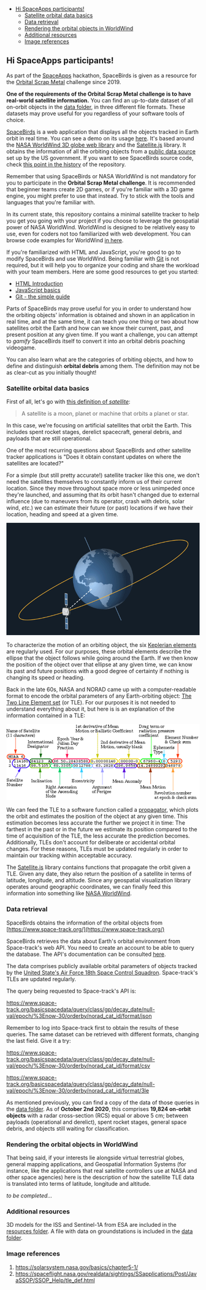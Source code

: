 - [Hi SpaceApps participants!](#hi-spaceapps-participants)
  - [Satellite orbital data basics](#satellite-orbital-data-basics)
  - [Data retrieval](#data-retrieval)
  - [Rendering the orbital objects in WorldWind](#rendering-the-orbital-objects-in-worldwind)
  - [Additional resources](#additional-resources)
  - [Image references](#image-references)

## Hi SpaceApps participants!

As part of the [SpaceApps](https://www.spaceappschallenge.org/) hackathon, SpaceBirds is given as a resource for the [Orbital Scrap Metal](https://2020.spaceappschallenge.org/challenges/sustain/orbital-scrap-metal-the-video-game-v20/details) challenge since 2019.

**One of the requirements of the Orbital Scrap Metal challenge is to have real-world satellite information.** You can find an up-to-date dataset of all on-orbit objects in the [data folder](/data/), in three different file formats. These datasets may prove useful for you regardless of your software tools of choice.

[SpaceBirds](https://worldwind.arc.nasa.gov/spacebirds/) is a web application that displays all the objects tracked in Earth orbit in real time. You can see a demo on its usage [here](https://youtu.be/ojp8Tqf2j0k). It's based around the [NASA WorldWind 3D globe web library](https://worldwind.arc.nasa.gov/web) and the [Satellite.js](https://github.com/shashwatak/satellite-js) library.  It obtains the information of all the orbiting objects from a [public data source](https://www.space-track.org/) set up by the US government. If you want to see SpaceBirds source code, check [this point in the history](https://github.com/WorldWindLabs/SpaceBirds/tree/59b4790296e4c6c610145dd5f4119521012cf8d6) of the repository. 

Remember that using SpaceBirds or NASA WorldWind is not mandatory for you to participate in the **Orbital Scrap Metal challenge**. It is recommended that beginner teams create 2D games, or if you're familiar with a 3D game engine, you might prefer to use that instead. Try to stick with the tools and languages that you're familiar with.

In its current state, this repository contains a minimal satellite tracker to help you get you going with your project if you choose to leverage the geospatial power of NASA WorldWind. WorldWind is designed to be relatively easy to use, even for coders not too familiarized with web development. You can browse code examples for WorldWind [in here](https://worldwind.arc.nasa.gov/web/examples/).

If you're familiarized with HTML and JavaScript, you're good to go to modify SpaceBirds and use WorldWind. Being familiar with [Git](https://git-scm.com/) is not required, but it will help you to organize your coding and share the workload with your team members. Here are some good resources to get you started:

* [HTML Introduction](https://www.w3schools.com/html/html_intro.asp)
* [JavaScript basics](https://developer.mozilla.org/en-US/docs/Learn/Getting_started_with_the_web/JavaScript_basics)
* [Git - the simple guide](https://rogerdudler.github.io/git-guide/)

Parts of SpaceBirds may prove useful for you in order to understand how the orbiting objects' information is obtained and shown in an application in real time, and at the same time, it can teach you one thing or two about how satellites orbit the Earth and how can we know their current, past, and present position at any given time. If you want a challenge, you can attempt to *gamify* SpaceBirds itself to convert it into an orbital debris poaching videogame.

You can also learn what are the categories of orbiting objects, and how to define and distinguish **orbital debris** among them. The definition may not be as clear-cut as you initially thought!

### Satellite orbital data basics

First of all, let's go with [this definition of *satellite*](https://www.nasa.gov/audience/forstudents/5-8/features/nasa-knows/what-is-a-satellite-58.html):

> A satellite is a moon, planet or machine that orbits a planet or star.

In this case, we're focusing on artificial satellites that orbit the Earth. This includes spent rocket stages, derelict spacecraft, general debris, and payloads that are still operational.

One of the most recurring questions about SpaceBirds and other satellite tracker applications is "Does it obtain constant updates on where the satellites are located?"

For a simple (but still pretty accurate!) satellite tracker like this one, we don't need the satellites themselves to constantly inform us of their current location. Since they move throughout space more or less unimpeded once they're launched, and assuming that its orbit hasn't changed due to external influence (due to maneuvers from its operator, crash with debris, solar wind, *etc.*) we can estimate their future (or past) locations if we have their location, heading and speed at a given time.

<p align="center">
<img src="images/05-Geostationary Sat-Ani.gif" alt="Spacecraft in geostationary orbit"/>
</p>

To characterize the motion of an orbiting object, the six [Keplerian elements](https://solarsystem.nasa.gov/basics/chapter5-1/) are regularly used. For our purposes, these orbital elements describe the ellipse that the object follows while going around the Earth. If we then know the position of the object over that ellipse at any given time, we can know its past and future positions with a good degree of certainty if nothing is changing its speed or heading.

Back in the late 60s, NASA and NORAD came up with a computer-readable format to encode the orbital parameters of any Earth-orbiting object: [The Two Line Element set](https://spaceflight.nasa.gov/realdata/sightings/SSapplications/Post/JavaSSOP/SSOP_Help/tle_def.html) (or TLE). For our purposes it is not needed to understand everything about it, but here is is an explanation of the information contained in a TLE:

<p align="center">
<img src="images/2line.gif" alt="TLE fields explanation"/>
</p>

We can feed the TLE to a software function called a [propagator](https://en.wikipedia.org/wiki/Simplified_perturbations_models), which plots the orbit and estimates the position of the object at any given time. This estimation becomes less accurate the further we project it in time: The farthest in the past or in the future we estimate its position compared to the time of acquisition of the TLE, the less accurate the prediction becomes. Additionally, TLEs don't account for deliberate or accidental orbital changes. For these reasons, TLEs must be updated regularly in order to maintain our tracking within acceptable accuracy.

The [Satellite.js](https://github.com/shashwatak/satellite-js) library contains functions that propagate the orbit given a TLE. Given any date, they also return the position of a satellite in terms of latitude, longitude, and altitude. Since any geospatial visualization library operates around geographic coordinates, we can finally feed this information into something like [NASA WorldWind](https://worldwind.arc.nasa.gov/).

### Data retrieval

SpaceBirds obtains the information of the orbital objects from [https://www.space-track.org/](https://www.space-track.org/)

SpaceBirds retrieves the data about Earth's orbital environment from Space-track's web API. You need to create an account to be able to query the database. The API's documentation can be consulted [here](https://www.space-track.org/documentation#/api). 

The data comprises publicly available orbital parameters of objects tracked by the [United State's Air Force 18th Space Control Squadron](https://www.af.mil/News/Article-Display/Article/1335482/18th-space-control-squadron-keeping-watch-up-above/). Space-track's TLEs are updated regularly.

The query being requested to Space-track's API is:

https://www.space-track.org/basicspacedata/query/class/gp/decay_date/null-val/epoch/%3Enow-30/orderby/norad_cat_id/format/json

Remember to log into Space-track first to obtain the results of these queries. The same dataset can be retrieved with different formats, changing the last field. Give it a try:

https://www.space-track.org/basicspacedata/query/class/gp/decay_date/null-val/epoch/%3Enow-30/orderby/norad_cat_id/format/csv

https://www.space-track.org/basicspacedata/query/class/gp/decay_date/null-val/epoch/%3Enow-30/orderby/norad_cat_id/format/3le

As mentioned previously, you can find a copy of the data of those queries in the [data folder](/data/). As of **October 2nd 2020**, this comprises **19,824 on-orbit objects** with a radar cross-section (RCS) equal or above 5 cm; between payloads (operational and derelict), spent rocket stages, general space debris, and objects still waiting for classification.

### Rendering the orbital objects in WorldWind

That being said, if your interests lie alongside virtual terrestrial globes, general mapping applications, and Geospatial Information Systems (for instance, like the applications that real satellite controllers use at NASA and other space agencies) here is the description of how the satellite TLE data is translated into terms of latitude, longitude and altitude.

*to be completed...*

### Additional resources

3D models for the ISS and Sentinel-1A from ESA are included in the [resources folder](/resources/).
A file with data on groundstations is included in the [data folder](/data/).

### Image references
1. https://solarsystem.nasa.gov/basics/chapter5-1/
2. https://spaceflight.nasa.gov/realdata/sightings/SSapplications/Post/JavaSSOP/SSOP_Help/tle_def.html